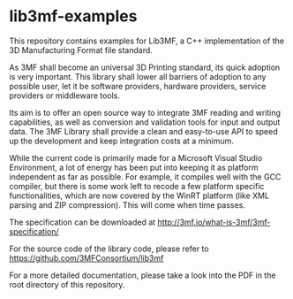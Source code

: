 # lib3mf-examples

This repository contains examples for Lib3MF, a C++ implementation of the 3D Manufacturing 
Format file standard.

As 3MF shall become an universal 3D Printing standard, its quick adoption is very important. 
This library shall lower all barriers of adoption to any possible user, let it be software 
providers, hardware providers, service providers or middleware tools.

Its aim is to offer an open source way to integrate 3MF reading and writing capabilities, as well 
as conversion and validation tools for input and output data. The 3MF Library shall provide a 
clean and easy-to-use API to speed up the development and keep integration costs at a minimum.

While the current code is primarily made for a Microsoft Visual Studio Environment, a lot of
energy has been put into keeping it as platform independent as far as possible. For example, 
it compiles well with the GCC compiler, but there is some work left to recode a few platform 
specific functionalities, which are now covered by the WinRT platform (like XML parsing and 
ZIP compression). This will come when time passes.

The specification can be downloaded at
http://3mf.io/what-is-3mf/3mf-specification/

For the source code of the library code, please refer to 
https://github.com/3MFConsortium/lib3mf

For a more detailed documentation, please take a look into the PDF in the root directory
of this repository.
